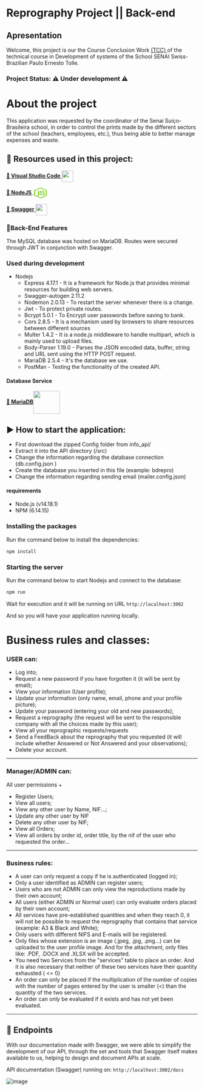 # Reprography Project || Back-end

## Apresentation
Welcome, this project is our the Course Conclusion Work <a href="https://pt.wikipedia.org/wiki/Trabalho_de_conclus%C3%A3o_de_curso"> (TCC) </a> of the technical course in Development of systems of the School SENAI Swiss-Brazilian Paulo Ernesto Tolle.

### Project Status: ⚠️ Under development ⚠️

# About the project
This application was requested by the coordinator of the Senai Suiço-Brasileira school, in order to control the prints made by the different sectors of the school (teachers, employees, etc.), thus being able to better manage expenses and waste.
## 📌 Resources used in this project:


 **<a href="https://code.visualstudio.com/Download">:small_blue_diamond: Visual Studio Code </a>**<img align="center"  height="30" width="30" src="https://cdn.freebiesupply.com/logos/large/2x/visual-studio-code-logo-png-transparent.png" style="max-width:100%;"></img> 


**<a href="https://nodejs.org/en/">:small_blue_diamond: NodeJS </a>**<img align="center"  height="30" width="40" src="https://raw.githubusercontent.com/devicons/devicon/master/icons/nodejs/nodejs-original.svg" style="max-width:100%;"></img> 


<!-- **<a href="https://www.mysql.com">:small_blue_diamond: MySQL </a>**<img align="center"  height="50" width="60" src="https://pngimg.com/uploads/mysql/mysql_PNG29.png" style="max-width:100%;"></img>  -->


**<a href="https://swagger.io">:small_blue_diamond: Swagger </a>**<img align="center"  height="30" width="30" src="https://upload.wikimedia.org/wikipedia/commons/a/ab/Swagger-logo.png" style="max-width:100%;"></img> 

### 📃Back-End Features
The MySQL database was hosted on MariaDB.
Routes were secured through JWT in conjunction with Swagger.

### Used during development
- Nodejs
  * Express 4.17.1 - It is a framework for Node.js that provides minimal resources for building web servers.
  * Swagger-autogen 2.11.2
  * Nodemon 2.0.13 - To restart the server whenever there is a change.
  * Jwt - To protect private routes.
  * Bcrypt 5.0.1 - To Encrypt user passwords before saving to bank.
  * Cors 2.8.5 - It is a mechanism used by browsers to share resources between different sources
  * Multer 1.4.2 - It is a node.js middleware to handle multipart, which is mainly used to upload files.
  * Body-Parser 1.19.0 - Parses the JSON encoded data, buffer, string and URL sent using the HTTP POST request.
  * MariaDB 2.5.4 - It's the database we use.
  * PostMan - Testing the functionality of the created API.

#### Database Service

**<a href="https://mariadb.org">:small_blue_diamond: MariaDB</a>**<img align="center"  height="60" width="70" src="https://www.softizy.com/blog/wp-content/uploads/2014/05/mariadb.png" style="max-width:100%;"></img> 
 

## :arrow_forward: How to start the application:

 * First download the zipped Config folder from info_api/ <br>
 * Extract it into the API directory (/src)
 * Change the information regarding the database connection (db.config.json )<br>
 * Create the database you inserted in this file (example: bdrepro)<br>
 * Change the information regarding sending email (mailer.config.json)
#### requirements

- Node.js (v14.18.1)
- NPM (6.14.15)

### Installing the packages

Run the command below to install the dependencies:
``` bash
npm install
```

### Starting the server

Run the command below to start Nodejs and connect to the database:
``` bash
npm run
```

Wait for execution and it will be running on URL  `http://localhost:3002`
<br>

And so you will have your application running locally.
<br>

# Business rules and classes:
### USER can:

- Log into;
- Request a new password if you have forgotten it (it will be sent by email);
- View your information (User profile);
- Update your information (only name, email, phone and your profile picture);
- Update your password (entering your old and new passwords);
- Request a reprography (the request will be sent to the responsible company with all the choices made by this user);
- View all your reprographic requests/requests
- Send a FeedBack about the reprography that you requested (it will include whether Answered or Not Answered and your observations);
- Delete your account.

---------------------------------------------

### Manager/ADMIN can:

All user permissions
+
- Register Users;
- View all users;
- View any other user by Name, NIF...;
- Update any other user by NIF
- Delete any other user by NIF;
- View all Orders;
- View all orders by order id, order title, by the nif of the user who requested the order...

---------------------------------------------

### Business rules:

- A user can only request a copy if he is authenticated (logged in);
- Only a user identified as ADMIN can register users;
- Users who are not ADMIN can only view the reproductions made by their own account;
- All users (either ADMIN or Normal user) can only evaluate orders placed by their own account;
- All services have pre-established quantities and when they reach 0, it will not be possible to request the reprography that contains that service (example: A3 & Black and White);
- Only users with different NIFS and E-mails will be registered.
- Only files whose extension is an image (.jpeg, .jpg, .png...) can be uploaded to the user profile image. And for the attachment, only files like: .PDF, .DOCX and .XLSX will be accepted.
- You need two Services from the "services" table to place an order. And it is also necessary that neither of these two services have their quantity exhausted ( <= 0)
- An order can only be placed if the multiplication of the number of copies with the number of pages entered by the user is smaller (<) than the quantity of the two services.
- An order can only be evaluated if it exists and has not yet been evaluated.
---------------------------------------------


## :triangular_flag_on_post: Endpoints

With our documentation made with Swagger, we were able to simplify the development of our API, through the set and tools that Swagger itself makes available to us, helping to design and document APIs at scale.

API documentation (Swagger) running on: `http://localhost:3002/docs`

![image](https://user-images.githubusercontent.com/71889159/139081009-8728042d-ac41-44a6-8fbf-f367099d3051.png)
